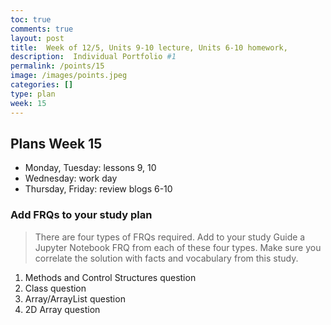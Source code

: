 ```yaml
---
toc: true
comments: true
layout: post
title:  Week of 12/5, Units 9-10 lecture, Units 6-10 homework, 
description:  Individual Portfolio #1
permalink: /points/15
image: /images/points.jpeg
categories: []
type: plan
week: 15
---
```


## Plans Week 15
- Monday, Tuesday: lessons 9, 10
- Wednesday: work day
- Thursday, Friday: review blogs 6-10

### Add FRQs to your study plan
> There are four types of FRQs required.  Add to your study Guide a Jupyter Notebook FRQ from each of these four types.  Make sure you correlate the solution with facts and vocabulary from this study.
1. Methods and Control Structures question
2. Class question 
3. Array/ArrayList question
4. 2D Array question 

